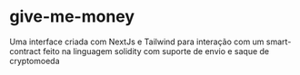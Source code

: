 # give-me-money

Uma interface criada com NextJs e Tailwind para interação com um smart-contract feito na linguagem solidity com suporte de envio e saque de cryptomoeda
